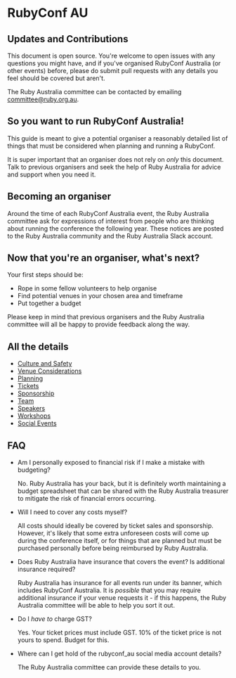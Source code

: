 # RubyConf AU

## Updates and Contributions

This document is open source. You're welcome to open issues with any questions you might have, and if you've organised RubyConf Australia (or other events) before, please do submit pull requests with any details you feel should be covered but aren't.

The Ruby Australia committee can be contacted by emailing [committee@ruby.org.au](mailto:committee@ruby.org.au).

## So you want to run RubyConf Australia!

This guide is meant to give a potential organiser a reasonably detailed list of things that must be considered when planning and running a RubyConf.

It is super important that an organiser does not rely on *only* this document. Talk to previous organisers and seek the help of Ruby Australia for advice and support when you need it.

## Becoming an organiser

Around the time of each RubyConf Australia event, the Ruby Australia committee ask for expressions of interest from people who are thinking about running the conference the following year. These notices are posted to the Ruby Australia community and the Ruby Australia Slack account.

## Now that you're an organiser, what's next?

Your first steps should be:

* Rope in some fellow volunteers to help organise
* Find potential venues in your chosen area and timeframe
* Put together a budget

Please keep in mind that previous organisers and the Ruby Australia committee will all be happy to provide feedback along the way.

## All the details

* [Culture and Safety](culture.md)
* [Venue Considerations](venue.md)
* [Planning](planning.md)
* [Tickets](tickets.md)
* [Sponsorship](sponsorship.md)
* [Team](team.md)
* [Speakers](speakers.md)
* [Workshops](workshops.md)
* [Social Events](social.md)

## FAQ

- Am I personally exposed to financial risk if I make a mistake with budgeting?

  No. Ruby Australia has your back, but it is definitely worth maintaining a budget spreadsheet that can be shared with the Ruby Australia treasurer to mitigate the risk of financial errors occurring.

- Will I need to cover any costs myself?

  All costs should ideally be covered by ticket sales and sponsorship. However, it's likely that some extra unforeseen costs will come up during the conference itself, or for things that are planned but must be purchased personally before being reimbursed by Ruby Australia.

- Does Ruby Australia have insurance that covers the event? Is additional insurance required?

  Ruby Australia has insurance for all events run under its banner, which includes RubyConf Australia. It is _possible_ that you may require additional insurance if your venue requests it - if this happens, the Ruby Australia committee will be able to help you sort it out.

- Do I *have to* charge GST?

  Yes. Your ticket prices must include GST. 10% of the ticket price is not yours to spend. Budget for this.

- Where can I get hold of the rubyconf_au social media account details?

  The Ruby Australia committee can provide these details to you.
